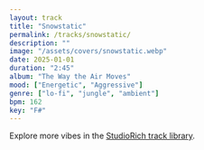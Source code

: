 ```yaml
---
layout: track
title: "Snowstatic"
permalink: /tracks/snowstatic/
description: ""
image: "/assets/covers/snowstatic.webp"
date: 2025-01-01
duration: "2:45"
album: "The Way the Air Moves"
mood: ["Energetic", "Aggressive"]
genre: ["lo-fi", "jungle", "ambient"]
bpm: 162
key: "F#"
---
```


Explore more vibes in the [StudioRich track library](/tracks/).
